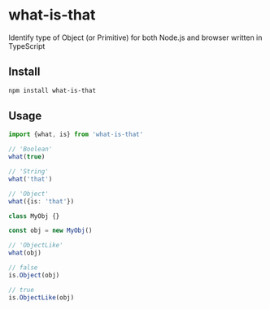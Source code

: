 # what-is-that

Identify type of Object (or Primitive) for both Node.js and browser written in TypeScript

## Install

```sh
npm install what-is-that
```

## Usage

```ts
import {what, is} from 'what-is-that'

// 'Boolean'
what(true)

// 'String'
what('that')

// 'Object'
what({is: 'that'})

class MyObj {}

const obj = new MyObj()

// 'ObjectLike'
what(obj)

// false
is.Object(obj)

// true
is.ObjectLike(obj)
```
